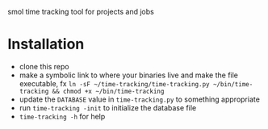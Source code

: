 smol time tracking tool for projects and jobs

# Installation
- clone this repo
- make a symbolic link to where your binaries live and make the file executable, fx 
`ln -sF ~/time-tracking/time-tracking.py ~/bin/time-tracking && chmod +x ~/bin/time-tracking`
- update the `DATABASE` value in `time-tracking.py` to something appropriate
- run `time-tracking -init` to initialize the database file
- `time-tracking -h` for help

